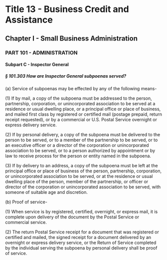 
# Title 13 - Business Credit and Assistance
## Chapter I - Small Business Administration
### PART 101 - ADMINISTRATION
#### Subpart C - Inspector General
##### § 101.303 How are Inspector General subpoenas served?

(a) Service of subpoenas may be effected by any of the following means-

(1) If by mail, a copy of the subpoena must be addressed to the person, partnership, corporation, or unincorporated association to be served at a residence or usual dwelling place, or a principal office or place of business, and mailed first class by registered or certified mail (postage prepaid, return receipt requested), or by a commercial or U.S. Postal Service overnight or express delivery service.

(2) If by personal delivery, a copy of the subpoena must be delivered to the person to be served, or to a member of the partnership to be served, or to an executive officer or a director of the corporation or unincorporated association to be served, or to a person authorized by appointment or by law to receive process for the person or entity named in the subpoena.

(3) If by delivery to an address, a copy of the subpoena must be left at the principal office or place of business of the person, partnership, corporation, or unincorporated association to be served, or at the residence or usual dwelling place of the person, member of the partnership, or officer or director of the corporation or unincorporated association to be served, with someone of suitable age and discretion.

(b) Proof of service-

(1) When service is by registered, certified, overnight, or express mail, it is complete upon delivery of the document by the Postal Service or commercial service.

(2) The return Postal Service receipt for a document that was registered or certified and mailed, the signed receipt for a document delivered by an overnight or express delivery service, or the Return of Service completed by the individual serving the subpoena by personal delivery shall be proof of service.
